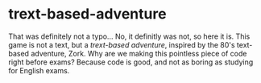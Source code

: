 # trext-based-adventure
That was definitely not a typo...
No, it definitly was not, so here it is.
This game is not a text, but a *trext-based adventure*, inspired by the 80's text-based adventure, Zork.
Why are we making this pointless piece of code right before exams? 
Because code is good, and not as boring as studying for English exams.
